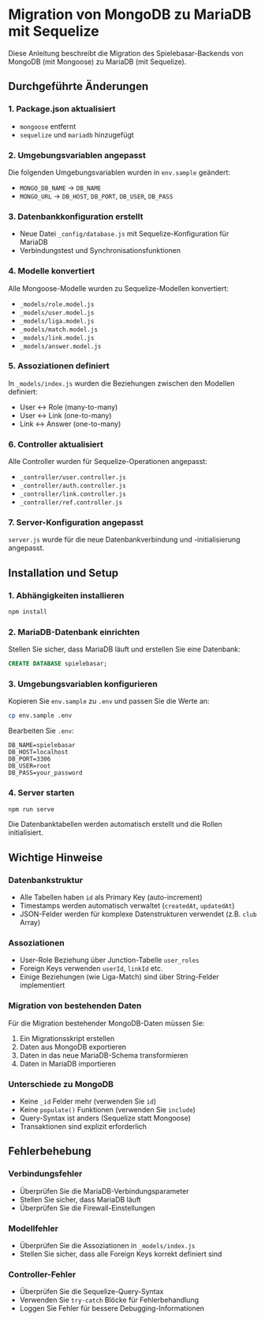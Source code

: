 # Migration von MongoDB zu MariaDB mit Sequelize

Diese Anleitung beschreibt die Migration des Spielebasar-Backends von MongoDB (mit Mongoose) zu MariaDB (mit Sequelize).

## Durchgeführte Änderungen

### 1. Package.json aktualisiert
- `mongoose` entfernt
- `sequelize` und `mariadb` hinzugefügt

### 2. Umgebungsvariablen angepasst
Die folgenden Umgebungsvariablen wurden in `env.sample` geändert:
- `MONGO_DB_NAME` → `DB_NAME`
- `MONGO_URL` → `DB_HOST`, `DB_PORT`, `DB_USER`, `DB_PASS`

### 3. Datenbankkonfiguration erstellt
- Neue Datei `_config/database.js` mit Sequelize-Konfiguration für MariaDB
- Verbindungstest und Synchronisationsfunktionen

### 4. Modelle konvertiert
Alle Mongoose-Modelle wurden zu Sequelize-Modellen konvertiert:
- `_models/role.model.js`
- `_models/user.model.js`
- `_models/liga.model.js`
- `_models/match.model.js`
- `_models/link.model.js`
- `_models/answer.model.js`

### 5. Assoziationen definiert
In `_models/index.js` wurden die Beziehungen zwischen den Modellen definiert:
- User ↔ Role (many-to-many)
- User ↔ Link (one-to-many)
- Link ↔ Answer (one-to-many)

### 6. Controller aktualisiert
Alle Controller wurden für Sequelize-Operationen angepasst:
- `_controller/user.controller.js`
- `_controller/auth.controller.js`
- `_controller/link.controller.js`
- `_controller/ref.controller.js`

### 7. Server-Konfiguration angepasst
`server.js` wurde für die neue Datenbankverbindung und -initialisierung angepasst.

## Installation und Setup

### 1. Abhängigkeiten installieren
```bash
npm install
```

### 2. MariaDB-Datenbank einrichten
Stellen Sie sicher, dass MariaDB läuft und erstellen Sie eine Datenbank:
```sql
CREATE DATABASE spielebasar;
```

### 3. Umgebungsvariablen konfigurieren
Kopieren Sie `env.sample` zu `.env` und passen Sie die Werte an:
```bash
cp env.sample .env
```

Bearbeiten Sie `.env`:
```
DB_NAME=spielebasar
DB_HOST=localhost
DB_PORT=3306
DB_USER=root
DB_PASS=your_password
```

### 4. Server starten
```bash
npm run serve
```

Die Datenbanktabellen werden automatisch erstellt und die Rollen initialisiert.

## Wichtige Hinweise

### Datenbankstruktur
- Alle Tabellen haben `id` als Primary Key (auto-increment)
- Timestamps werden automatisch verwaltet (`createdAt`, `updatedAt`)
- JSON-Felder werden für komplexe Datenstrukturen verwendet (z.B. `club` Array)

### Assoziationen
- User-Role Beziehung über Junction-Tabelle `user_roles`
- Foreign Keys verwenden `userId`, `linkId` etc.
- Einige Beziehungen (wie Liga-Match) sind über String-Felder implementiert

### Migration von bestehenden Daten
Für die Migration bestehender MongoDB-Daten müssen Sie:
1. Ein Migrationsskript erstellen
2. Daten aus MongoDB exportieren
3. Daten in das neue MariaDB-Schema transformieren
4. Daten in MariaDB importieren

### Unterschiede zu MongoDB
- Keine `_id` Felder mehr (verwenden Sie `id`)
- Keine `populate()` Funktionen (verwenden Sie `include`)
- Query-Syntax ist anders (Sequelize statt Mongoose)
- Transaktionen sind explizit erforderlich

## Fehlerbehebung

### Verbindungsfehler
- Überprüfen Sie die MariaDB-Verbindungsparameter
- Stellen Sie sicher, dass MariaDB läuft
- Überprüfen Sie die Firewall-Einstellungen

### Modellfehler
- Überprüfen Sie die Assoziationen in `_models/index.js`
- Stellen Sie sicher, dass alle Foreign Keys korrekt definiert sind

### Controller-Fehler
- Überprüfen Sie die Sequelize-Query-Syntax
- Verwenden Sie `try-catch` Blöcke für Fehlerbehandlung
- Loggen Sie Fehler für bessere Debugging-Informationen
